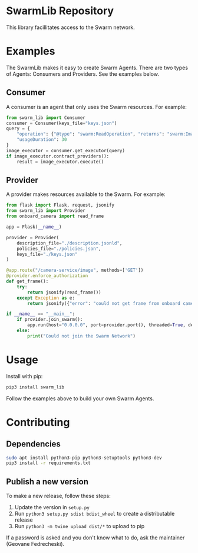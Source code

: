 # SwarmLib Repository

This library facillitates access to the Swarm network.


# Examples

The SwarmLib makes it easy to create Swarm Agents. There are two types of Agents: Consumers and Providers. See the examples below.

## Consumer
A consumer is an agent that only uses the Swarm resources. For example:

```python
from swarm_lib import Consumer
consumer = Consumer(keys_file="keys.json")
query = {
    "operation": {"@type": "swarm:ReadOperation", "returns": "swarm:Image"},
    "usageDuration": 30
}
image_executor = consumer.get_executor(query)
if image_executor.contract_providers():
    result = image_executor.execute()
```

## Provider
A provider makes resources available to the Swarm. For example:

```python
from flask import Flask, request, jsonify
from swarm_lib import Provider
from onboard_camera import read_frame

app = Flask(__name__)

provider = Provider(
    description_file="./description.jsonld",
    policies_file="./policies.json",
    keys_file="./keys.json"
)

@app.route("/camera-service/image", methods=['GET'])
@provider.enforce_authorization
def get_frame():
    try:
        return jsonify(read_frame())
    except Exception as e:
        return jsonify({"error": "could not get frame from onboard camera"})

if __name__ == "__main__":
    if provider.join_swarm():
        app.run(host="0.0.0.0", port=provider.port(), threaded=True, debug=True, use_reloader=True)
    else:
        print("Could not join the Swarm Network")
```


# Usage

Install with pip:

```bash
pip3 install swarm_lib
```

Follow the examples above to build your own Swarm Agents.


# Contributing

## Dependencies

```bash
sudo apt install python3-pip python3-setuptools python3-dev
pip3 install -r requirements.txt
```

## Publish a new version

To make a new release, follow these steps:

1. Update the version in `setup.py`
2. Run `python3 setup.py sdist bdist_wheel` to create a distributable release
3. Run `python3 -m twine upload dist/*` to upload to pip

If a password is asked and you don't know what to do, ask the maintainer (Geovane Fedrecheski).
